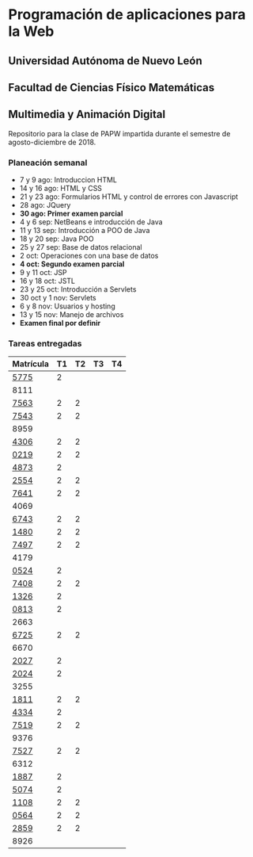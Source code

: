 # Programación de aplicaciones para la Web

## Universidad Autónoma de Nuevo León
## Facultad de Ciencias Físico Matemáticas
## Multimedia y Animación Digital

Repositorio para la clase de PAPW impartida durante el semestre de agosto-diciembre de 2018.

### Planeación semanal

* 7 y 9 ago: Introduccion HTML
* 14 y 16 ago: HTML y CSS
* 21 y 23 ago: Formularios HTML y control de errores con Javascript
* 28 ago: JQuery
* **30 ago: Primer examen parcial**
* 4 y 6 sep: NetBeans e introducción de Java
* 11 y 13 sep: Introducción a POO de Java
* 18 y 20 sep: Java POO
* 25 y 27 sep: Base de datos relacional
* 2 oct: Operaciones con una base de datos
* **4 oct: Segundo examen parcial**
* 9 y 11 oct: JSP
* 16 y 18 oct: JSTL
* 23 y 25 oct: Introducción a Servlets
* 30 oct y 1 nov: Servlets
* 6 y 8 nov: Usuarios y hosting
* 13 y 15 nov: Manejo de archivos
* **Examen final por definir**


### Tareas entregadas

Matrícula | T1 | T2 | T3 | T4
--- | --- | --- | --- | ---
[5775](https://github.com/MaricruzAlvarado/PAPW) | 2 |  |  |  |
8111 |  |  |  |  |
[7563](https://bitbucket.org/AyalaL/tareas/src/master/) | 2 | 2 |
[7543](https://github.com/TonySegov/PAPW_Tarea1) | 2 | 2 |  |  |
8959 |  |  |  |  |
[4306](https://github.com/MichChiu/PAPW) | 2 | 2 |  |  |
[0219](https://github.com/JGCisRmz/PAPW) | 2 | 2 |  |  |
[4873](https://github.com/FabrizioCF/PAPW_Tarea1) | 2 |
[2554](https://github.com/julios5050/Tareas) | 2 | 2
[7641](https://github.com/edparra21/PAPW) | 2 | 2
4069 |  |  |  |  |
[6743](https://github.com/Deathmajorasmask/PAPW) | 2 | 2 |  |  |
[1480](https://github.com/EGaravitoM/Papw) | 2 | 2
[7497](https://github.com/RickyGonal/PAPW.git) | 2 | 2 |  |  |
4179 |  |  |  |  |
[0524](https://github.com/PandaKnightwalker/papw) | 2 |  |  |  |
[7408](https://bitbucket.org/ObedYairGL/papwgl/src/master/) | 2 | 2 |  |  |
[1326](https://github.com/Roark995/Tarea-1) | 2 |  |  |  |
[0813](https://github.com/GeraHdz/Tareas-de-PAPW) | 2 |  |  |  |
2663 |  |  |  |  |
[6725](https://github.com/Spider351/Papw) | 2 | 2 |  |  |
6670 |  |  |  |  |
[2027](https://github.com/JoshuaJosafath/Tareas_PAPW/tree/master/Tarea%201) | 2 |  |  |  |
[2024](https://bitbucket.org/gilcereyna/tarea-1) | 2 |  |  |  |
3255 |  |  |  |  |
[1811](https://bitbucket.org/JuanSalinas9k/juansalinasrepo/src/master/) | 2 | 2
[4334](https://github.com/codesesp/PAPW) | 2 |  |  |  |
[7519](https://github.com/asvalles/papwTarea1) | 2 | 2
9376 |  |  |  |  |
[7527](https://github.com/Alinavg2712/PAPW-) | 2 | 2
6312 |  |  |  |  |
[1887](https://github.com/DiegoWayne/Tarea-1) | 2 |  |  |  |
[5074](https://github.com/soy1limon/PAPW) | 2 |  |  |  |
[1108](https://github.com/Gera1590/PAPW) | 2 | 2 |  |  |
[0564](https://github.com/PupperGroove/Tarea1.git) | 2 | 2 |  |  |
[2859](https://github.com/ElizabethHerrera/PAPW) | 2 | 2
8926 |  |  |  |  |

